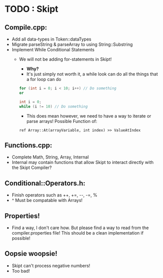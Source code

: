 # TODO : Skipt

## Compile.cpp:
- Add all data-types in Token::dataTypes
- Migrate parseString & parseArray to using String::Substring
- Implement While Conditional Statements
  - We will not be adding for-statements in Skipt!
    - **Why?**
    - It's just simply not worth it, a while look can do all the things that a for loop can do
    ```cpp
    for (int i = 0; i < 10; i++) // Do something
    or
    
    int i = 0;
    while (i != 10) // Do something
    ```
    - This does mean however, we need to have a way to iterate or parse arrays! Possible Function of:
    
    ```ref Array::At(arrayVariable, int index) >> ValueAtIndex```

## Functions.cpp:
- Complete Math, String, Array, Internal
- Internal may contain functions that allow Skipt to interact directly with the Skipt Compiler?

## Conditional::Operators.h:
- Finish operators such as ++, +=, --, -=, %
- ^ Must be compatable with Arrays!

## Properties!
- Find a way, I don't care how. But please find a way to read from the compiler.properties file! This should be a clean implementation if possible!

## Oopsie woopsie! 
- Skipt can't process negative numbers!
- Too bad!
